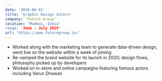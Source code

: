 ```yaml
---
date: '2019-06-01'
title: 'Graphic Design Intern'
company: ‘Future Group'
location: 'Mumbai, India’
range: 'June - July 2019'
url: 'https://www.futuregroup.in/'
---
```


- Worked along with the marketing team to generate data-driven design, went live on the website within a week of joining
- Re-vamped the brand website for its launch in 2020; design flows, philosophy picked up by developers
- Worked on in-store and online campaigns featuring famous actors including Varun Dhawan
